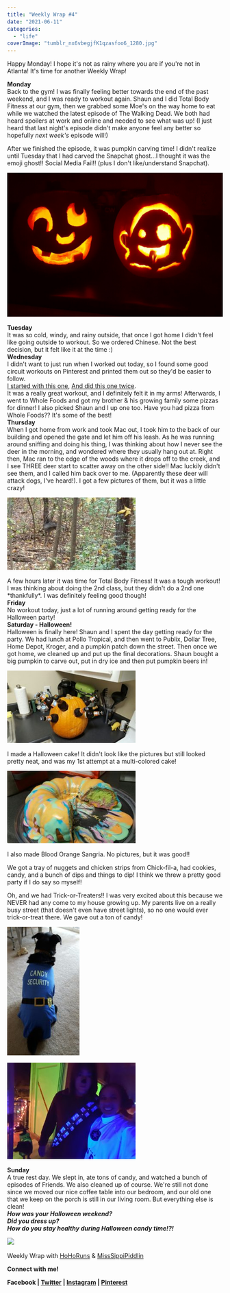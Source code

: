 ```yaml
---
title: "Weekly Wrap #4"
date: "2021-06-11"
categories: 
  - "life"
coverImage: "tumblr_nx6vbegjfK1qzasfoo6_1280.jpg"
---
```


Happy Monday! I hope it's not as rainy where you are if you're not in Atlanta! It's time for another Weekly Wrap!  
  
**Monday**  
Back to the gym! I was finally feeling better towards the end of the past weekend, and I was ready to workout again. Shaun and I did Total Body Fitness at our gym, then we grabbed some Moe's on the way home to eat while we watched the latest episode of The Walking Dead. We both had heard spoilers at work and online and needed to see what was up! (I just heard that last night's episode didn't make anyone feel any better so hopefully _next week's_ episode will!)  
  
After we finished the episode, it was pumpkin carving time! I didn't realize until Tuesday that I had carved the Snapchat ghost...I thought it was the emoji ghost!! Social Media Fail!! (plus I don't like/understand Snapchat).  
  

[![](images/tumblr_nx6vbegjfK1qzasfoo6_1280.jpg)](https://blog.kaleighscruggs.com/wp-content/uploads/2015/11/tumblr_nx6vbegjfK1qzasfoo6_1280.jpg)

**Tuesday**  
It was so cold, windy, and rainy outside, that once I got home I didn't feel like going outside to workout. So we ordered Chinese. Not the best decision, but it felt like it at the time :)  
**Wednesday**  
I didn't want to just run when I worked out today, so I found some good circuit workouts on Pinterest and printed them out so they'd be easier to follow.  
[I started with this one](http://40.media.tumblr.com/tumblr_m0rxn9oJ7w1ql2uvyo1_1280.jpg), [And did this one twice](http://www.fitwirr.com/media/2014/08/28/After-burn-effect-high-intensity-circuit-workout.jpg).  
It was a really great workout, and I definitely felt it in my arms! Afterwards, I went to Whole Foods and got my brother & his growing family some pizzas for dinner! I also picked Shaun and I up one too. Have you had pizza from Whole Foods?? It's some of the best!  
**Thursday**  
When I got home from work and took Mac out, I took him to the back of our building and opened the gate and let him off his leash. As he was running around sniffing and doing his thing, I was thinking about how I never see the deer in the morning, and wondered where they usually hang out at. Right then, Mac ran to the edge of the woods where it drops off to the creek, and I see THREE deer start to scatter away on the other side!! Mac luckily didn't see them, and I called him back over to me. (Apparently these deer will attack dogs, I've heard!). I got a few pictures of them, but it was a little crazy!  
  

[![](images/20151029_162147-300x169.jpg)](https://blog.kaleighscruggs.com/wp-content/uploads/2015/11/20151029_162147.jpg)

  
  
  
A few hours later it was time for Total Body Fitness! It was a tough workout! I was thinking about doing the 2nd class, but they didn't do a 2nd one \*thankfully\*. I was definitely feeling good though!  
**Friday**  
No workout today, just a lot of running around getting ready for the Halloween party!  
**Saturday - Halloween!**  
Halloween is finally here! Shaun and I spent the day getting ready for the party. We had lunch at Pollo Tropical, and then went to Publix, Dollar Tree, Home Depot, Kroger, and a pumpkin patch down the street. Then once we got home, we cleaned up and put up the final decorations. Shaun bought a big pumpkin to carve out, put in dry ice and then put pumpkin beers in!  
  

![](images/tumblr_nx6vbegjfK1qzasfoo3_1280-300x169.jpg)

  

I made a Halloween cake! It didn't look like the pictures but still looked pretty neat, and was my 1st attempt at a multi-colored cake!  
  

![](images/tumblr_nx6vbegjfK1qzasfoo1_1280-300x169.jpg)

  
I also made Blood Orange Sangria. No pictures, but it was good!!  
  
We got a tray of nuggets and chicken strips from Chick-fil-a, had cookies, candy, and a bunch of dips and things to dip! I think we threw a pretty good party if I do say so myself!  
  
Oh, and we had Trick-or-Treaters!! I was very excited about this because we NEVER had any come to my house growing up. My parents live on a really busy street (that doesn't even have street lights), so no one would ever trick-or-treat there. We gave out a ton of candy!  

![](images/tumblr_nx6vbegjfK1qzasfoo4_1280-169x300.jpg)

![](images/tumblr_nx6vbegjfK1qzasfoo2_1280-300x225.jpg)

**Sunday**  
A true rest day. We slept in, ate tons of candy, and watched a bunch of episodes of Friends. We also cleaned up of course. We're still not done since we moved our nice coffee table into our bedroom, and our old one that we keep on the porch is still in our living room. But everything else is clean!  
**_How was your Halloween weekend?_**  
**_Did you dress up?_**  
**_How do you stay healthy during Halloween candy time!?!_**  
  

  

  

[![](images/WeeklyWrap-300x300.jpg)](http://www.misssippipiddlin.com/)

Weekly Wrap with [HoHoRuns](http://hohoruns.blogspot.com/) & [MissSippiPiddlin](http://www.misssippipiddlin.com/)

  

**Connect with me!**

**Facebook | [Twitter](http://twitter.com/thefittea) | [Instagram](http://instagram.com/thefittea) | [Pinterest](http://pinterest.com/thefittea)**
